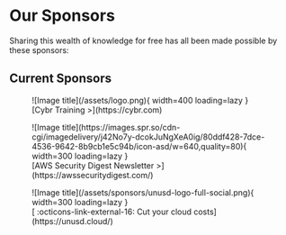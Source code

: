 # Our Sponsors
Sharing this wealth of knowledge for free has all been made possible by these sponsors:

## Current Sponsors
<figure markdown>
  ![Image title](/assets/logo.png){ width=400 loading=lazy }
    <figcaption>[Cybr Training >](https://cybr.com)</figcaption>
</figure>

<figure markdown>
  ![Image title](https://images.spr.so/cdn-cgi/imagedelivery/j42No7y-dcokJuNgXeA0ig/80ddf428-7dce-4536-9642-8b9cb1e5c94b/icon-asd/w=640,quality=80){ width=300 loading=lazy }
    <figcaption>[AWS Security Digest Newsletter >](https://awssecuritydigest.com/)</figcaption>
</figure>

<figure markdown>
  ![Image title](/assets/sponsors/unusd-logo-full-social.png){ width=300 loading=lazy }
    <figcaption>[ :octicons-link-external-16: Cut your cloud costs](https://unusd.cloud/)</figcaption>
</figure>


